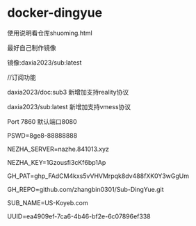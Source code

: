 # docker-dingyue

使用说明看仓库shuoming.html

最好自己制作镜像

镜像:daxia2023/sub:latest

//订阅功能

daxia2023/doc:sub3 新增加支持reality协议

daxia2023/sub:latest 新增加支持vmess协议

Port 7860 默认端口8080

PSWD=8ge8-88888888

NEZHA_SERVER=nazhe.841013.xyz

NEZHA_KEY=1Gzousfi3cKf6bp1Ap

GH_PAT=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

GH_REPO=github.com/zhangbin0301/Sub-DingYue.git

SUB_NAME=US-Koyeb.com

UUID=ea4909ef-7ca6-4b46-bf2e-6c07896ef338
